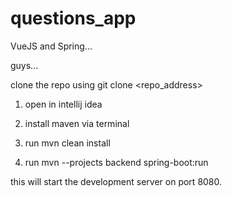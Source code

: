 # questions_app
VueJS and Spring... 

guys...

clone the repo using git clone <repo_address>
1. open in intellij idea

2. install maven via terminal

3. run mvn clean install

4. run mvn --projects backend spring-boot:run

this will start the development server on port 8080. 
